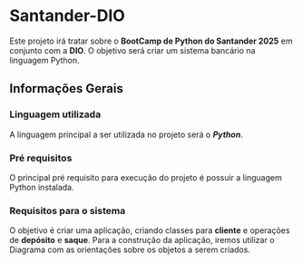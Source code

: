 # Santander-DIO

Este projeto irá tratar sobre o **BootCamp de Python do Santander 2025** em conjunto com a **DIO**.
O objetivo será criar um sistema bancário na linguagem Python.

## Informações Gerais

### Linguagem utilizada

A linguagem principal a ser utilizada no projeto será o ***Python***.

### Pré requisitos

O principal pré requisito para execução do projeto é possuir a linguagem Python instalada.

### Requisitos para o sistema

O objetivo é criar uma aplicação, criando classes para **cliente** e operações de **depósito** e **saque**.
Para a construção da aplicação, iremos utilizar o Diagrama com as orientações sobre os objetos a serem criados.